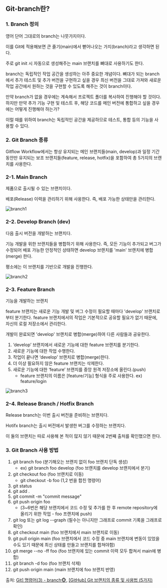 ## Git-branch란?

### 1. Branch 정의

영어 단어 그대로의 branch는 나뭇가지이다.

이를 Git에 적용해보면 큰 줄기(main)에서 뻗어나오는 가지(branch)라고 생각하면 된다.



주로 git init 시 자동으로 생성해주는 main 브랜치를 뼈대로 사용하기도 한다.

branch는 독립적인 작업 공간을 생성하는 아주 중요한 개념이다. 뼈대가 되는 branch에서 추가 테스트 및 추가 버전을 구현하고 싶을 경우 최신 버전을 그대로 가져와 새로운 작업 공간에서 원하는 것을 구현할 수 있도록 해주는 것이 branch이다. 

만약 branch가 없을 경우에는 계속해서 프로젝트 폴더를 복사하여 진행해야 할 것이다. 하지만 만약 추가 기능 구현 및 테스트 후, 해당 코드를 메인 버전에 통합하고 싶을 경우에는 어떻게 진행해야 하는가? 

이럴 때를 위하여 branch는 독립적인 공간을 제공하므로 테스트, 통합 등의 기능을 사용할 수 있다.



### 2. Git Branch 종류

Gitflow Workflow에서는 항상 유지되는 메인 브랜치들(main, develop)과 일정 기간 동안만 유지되는 보조 브랜치들(feature, release, hotfix)을 포함하여 총 5가지의 브랜치를 사용한다.



### 2-1. Main Branch

제품으로 출시될 수 있는 브랜치이다.

배포(Release) 이력을 관리하기 위해 사옹한다. 즉, 배포 가능한 상태만을 관리한다.

![branch1](https://user-images.githubusercontent.com/68210266/153139119-0c17d9c3-801d-4bc4-b8dc-94c29b54de98.PNG)



### 2-2. Develop Branch (dev)

다음 출시 버전을 개발하는 브랜치다.

기능 개발을 위한 브랜치들을 병합하기 위해 사용한다. 즉, 모든 기능이 추가되고 버그가 수정되어 배포 가능한 안정적인 상태하면  develop 브랜치를 'main' 브랜치에 병합(merge) 한다.

평소에는 이 브랜치를 기반으로 개발을 진행한다.

![branch2](https://user-images.githubusercontent.com/68210266/153139371-baa409db-0b18-4ce2-9c23-a81b5b207fd6.PNG)



### 2-3. Feature Branch

기능을 개발하는 브랜치

feature 브랜치는 새로운 기능 개발 및 버그 수정이 필요할 때마다 'develop' 브랜치로부터 분기한다. feature 브랜치에서의 작업은 기본적으로 공유할 필요가 없기 때문에, 자신의 로컬 저장소에서 관리한다.

개발이 완료되면 'develop' 브랜치로 병합(merge)하여 다른 사람들과 공유한다.

1. ‘develop’ 브랜치에서 새로운 기능에 대한 feature 브랜치를 분기한다.
2. 새로운 기능에 대한 작업 수행한다.
3. 작업이 끝나면 ‘develop’ 브랜치로 병합(merge)한다.
4. 더 이상 필요하지 않은 feature 브랜치는 삭제한다.
5. 새로운 기능에 대한 ‘feature’ 브랜치를 중앙 원격 저장소에 올린다.(push)
   * feature 브랜치의 이름은 [feature/기능] 형식을 주로 사용한다. ex) feature/login





![branch3](https://user-images.githubusercontent.com/68210266/153139776-28dff4f6-78c8-43c1-a7b0-9fdf969201c6.PNG)



### 2-4. Release Branch / Hotfix Branch

Release branch는 이번 출시 버전을 준비하는 브랜치다.

Hotifx branch는 출시 버전에서 발생한 버그를 수정하는 브랜치다.

이 둘의 브랜치는 따로 사용해 본 적이 많지 않기 때문에 2번째 출처를 확인했으면 한다.



### 3. Git Branch 사용 방법

1. git branch foo (분기해오는 브랜치 없이 foo 브랜치 단독 생성)
   * ex) git branch foo develop (foo 브랜치를 develop 브랜치에서 분기)
2. git checkout foo (foo 브랜치로 이동)
   * git checkout -b foo (1,2 번을 합친 명령어)
3. git status
4. git add . 
5. git commit -m "commit message"
6. git push origin foo 
   * (3~6번은 해당 브랜치에서 코드 수정 및 추가를 한 후 remote repository에 올리기 위한 작업 - foo 프랜치에 push)
7. git log 또는 git log --graph (필수는 아니지만 그래프로 commit 기록을 그래프로 확인)
8. git checkout main (foo 브랜치에서 main 브랜치로 이동)
9. git pull origin main (foo 브랜치에서 코드 수정 중 main 브랜치에 변동이 있었을 수도 있기 때문에 최신 상태를 만들고 브랜치를 합쳐야함)
10. git merge --no -ff foo (foo 브랜치에 있는 commit 이력 모두 합쳐서 main에 병합)
11. git branch -d foo (foo 브랜치 삭제)
12. git push origin main  (main 브랜치에 foo 브랜치 반영)



출처: [Git\] 명령어(3) - branch🐵](https://victorydntmd.tistory.com/75), [[GitHub] Git 브랜치의 종류 및 사용법 (5가지)](https://gmlwjd9405.github.io/2018/05/11/types-of-git-branch.html)

